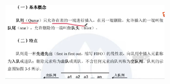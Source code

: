 

![输入图片说明](/imgs/2025-08-20/ROAoLZW4RsUR0GQQ.png)
<!--stackedit_data:
eyJoaXN0b3J5IjpbNjk2MDk0OTYzXX0=
-->